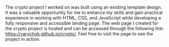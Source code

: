 The crypto project I worked on was built using an existing template design. It was a valuable opportunity for me to enhance my skills and gain practical experience in working with HTML, CSS, and JavaScript while developing a fully responsive and accessible landing page.
The web page I created for the crypto project is hosted and can be accessed through the following link: https://yarychok.github.io/crypto/. Feel free to visit the page to see the project in action.
